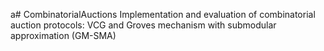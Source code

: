 a# CombinatorialAuctions
Implementation and evaluation of combinatorial auction protocols: VCG and Groves mechanism with submodular approximation (GM-SMA)
